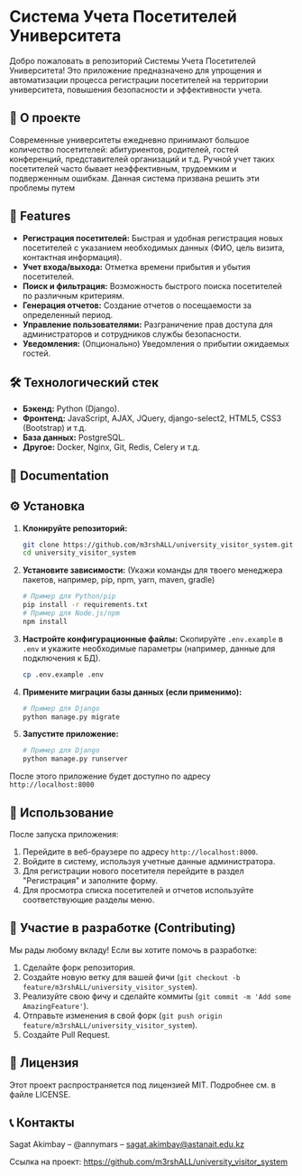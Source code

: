 # Система Учета Посетителей Университета

<!-- Краткое описание проекта в 1-2 предложениях. Например: -->
Добро пожаловать в репозиторий Системы Учета Посетителей Университета! Это приложение предназначено для упрощения и автоматизации процесса регистрации посетителей на территории университета, повышения безопасности и эффективности учета.

<!-- Можно добавить значки (badges) для статуса сборки, покрытия кода, версии и т.д. -->
<!-- Например: -->
<!-- ![GitHub issues](https://img.shields.io/github/issues/your-username/university_visitor_system) -->
<!-- ![GitHub forks](https://img.shields.io/github/forks/your-username/university_visitor_system) -->
<!-- ![GitHub stars](https://img.shields.io/github/stars/your-username/university_visitor_system) -->

## 🌟 О проекте

Современные университеты ежедневно принимают большое количество посетителей: абитуриентов, родителей, гостей конференций, представителей организаций и т.д. Ручной учет таких посетителей часто бывает неэффективным, трудоемким и подверженным ошибкам. Данная система призвана решить эти проблемы путем 

## 🚀 Features

- **Регистрация посетителей:** Быстрая и удобная регистрация новых посетителей с указанием необходимых данных (ФИО, цель визита, контактная информация).
- **Учет входа/выхода:** Отметка времени прибытия и убытия посетителей.
- **Поиск и фильтрация:** Возможность быстрого поиска посетителей по различным критериям.
- **Генерация отчетов:** Создание отчетов о посещаемости за определенный период.
- **Управление пользователями:** Разграничение прав доступа для администраторов и сотрудников службы безопасности.
- **Уведомления:** (Опционально) Уведомления о прибытии ожидаемых гостей.

## 🛠 Технологический стек

- **Бэкенд:** Python (Django).
- **Фронтенд:** JavaScript, AJAX, JQuery, django-select2, HTML5, CSS3 (Bootstrap) и т.д.
- **База данных:** PostgreSQL.
- **Другое:** Docker, Nginx, Git, Redis, Celery и т.д.

## 📖 Documentation
<!--
Более подробную документацию по API и архитектуре проекта можно найти [здесь].
-->

## ⚙️ Установка

1. **Клонируйте репозиторий:**
   ```bash
   git clone https://github.com/m3rshALL/university_visitor_system.git
   cd university_visitor_system
   ```
2. **Установите зависимости:**
   (Укажи команды для твоего менеджера пакетов, например, pip, npm, yarn, maven, gradle)
   ```bash
   # Пример для Python/pip
   pip install -r requirements.txt
   # Пример для Node.js/npm
   npm install
   ```
3. **Настройте конфигурационные файлы:**
   Скопируйте `.env.example` в `.env` и укажите необходимые параметры (например, данные для подключения к БД).
   ```bash
   cp .env.example .env
   ```
4. **Примените миграции базы данных (если применимо):**
   ```bash
   # Пример для Django
   python manage.py migrate
   ```
5. **Запустите приложение:**
   ```bash
   # Пример для Django
   python manage.py runserver
   
После этого приложение будет доступно по адресу `http://localhost:8000`

## 🚀 Использование

После запуска приложения:
1. Перейдите в веб-браузере по адресу `http://localhost:8000`.
2. Войдите в систему, используя учетные данные администратора.
3. Для регистрации нового посетителя перейдите в раздел "Регистрация" и заполните форму.
4. Для просмотра списка посетителей и отчетов используйте соответствующие разделы меню.

## 🤝 Участие в разработке (Contributing)

Мы рады любому вкладу! Если вы хотите помочь в разработке:
1. Сделайте форк репозитория.
2. Создайте новую ветку для вашей фичи (`git checkout -b feature/m3rshALL/university_visitor_system`).
3. Реализуйте свою фичу и сделайте коммиты (`git commit -m 'Add some AmazingFeature'`).
4. Отправьте изменения в свой форк (`git push origin feature/m3rshALL/university_visitor_system`).
5. Создайте Pull Request.

## 📜 Лицензия

Этот проект распространяется под лицензией MIT. Подробнее см. в файле LICENSE.

## 📞 Контакты

Sagat Akimbay – @annymars – sagat.akimbay@astanait.edu.kz

Ссылка на проект: https://github.com/m3rshALL/university_visitor_system

